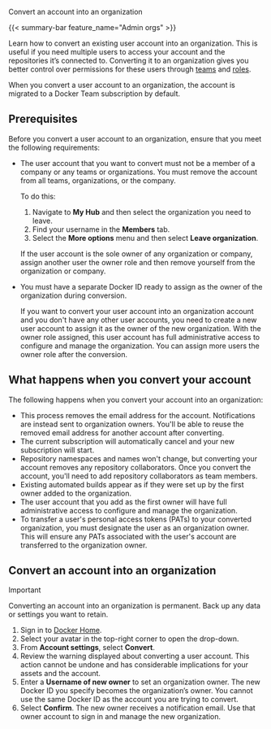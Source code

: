 Convert an account into an organization


{{< summary-bar feature_name="Admin orgs" >}}

Learn how to convert an existing user account into an organization. This is
useful if you need multiple users to access your account and the repositories
it’s connected to. Converting it to an organization gives you better control
over permissions for these users through
[teams](/manuals/admin/organization/manage-a-team.md) and
[roles](/manuals/security/for-admins/roles-and-permissions.md).

When you convert a user account to an organization, the account is migrated to
a Docker Team subscription by default.

## Prerequisites

Before you convert a user account to an organization, ensure that you meet the following requirements:

- The user account that you want to convert must not be a member of a company or any teams or organizations. You must remove the account from all teams, organizations, or the company.

    To do this:
    1. Navigate to **My Hub** and then select the organization you need to leave.
    1. Find your username in the **Members** tab.
    1. Select the **More options** menu and then select **Leave organization**.

    If the user account is the sole owner of any organization or company, assign another user the owner role and then remove yourself from the organization or company.

-  You must have a separate Docker ID ready to assign as the owner of the organization during conversion.

    If you want to convert your user account into an organization account and you don't have any other user accounts, you need to create a new user account to assign it as the owner of the new organization. With the owner role assigned, this user account has full administrative access to configure and manage the organization. You can assign more users the owner role after the conversion.

## What happens when you convert your account

The following happens when you convert your account into
an organization:

- This process removes the email address for the account. Notifications are
instead sent to organization owners. You'll be able to reuse the
removed email address for another account after converting.
- The current subscription will automatically cancel and your new subscription
will start.
- Repository namespaces and names won't change, but converting your account
removes any repository collaborators. Once you convert the account, you'll need
to add repository collaborators as team members.
- Existing automated builds appear as if they were set up by the first owner
added to the organization.
- The user account that you add as the first owner will have full
administrative access to configure and manage the organization.
- To transfer a user's personal access tokens (PATs) to your converted
organization, you must designate the user as an organization owner. This will
ensure any PATs associated with the user's account are transferred to the
organization owner.

## Convert an account into an organization

> [!IMPORTANT]
>
> Converting an account into an organization is permanent. Back up any data
 or settings you want to retain.

1. Sign in to [Docker Home](https://app.docker.com/).
1. Select your avatar in the top-right corner to open the drop-down.
1. From **Account settings**, select **Convert**.
1. Review the warning displayed about converting a user account. This action
cannot be undone and has considerable implications for your assets and the
account.
1. Enter a **Username of new owner** to set an organization owner. The new
Docker ID you specify becomes the organization’s owner. You cannot use the
same Docker ID as the account you are trying to convert.
1. Select **Confirm**. The new owner receives a notification email. Use that
owner account to sign in and manage the new organization.
